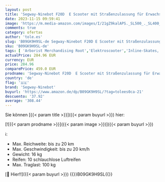 ```yaml
---
layout: post
title: 'Segway-Ninebot F20D  E Scooter mit Straßenzulassung für Erwachsene  max. 20 km/h Geschwindigkeit  20 km Reichweite  Scheibenbremse'
date: 2023-11-15 09:59:41
image: 'https://m.media-amazon.com/images/I/21gZ9kalAPS._SL500_._SL400_.jpg'
comments: true
category: ofertas
author: 'tole.es'
slug: 'B09GK9H9SL-de Segway-Ninebot F20D E Scooter mit Straßenzulassung für...'
sku: 'B09GK9H9SL-de'
tags: [ 'Arborist Merchandising Root','Elektroscooter','Inline-Skates, Rollschuhe, Skateboarding & Scooter','Prime Day: Bikes and Scooters','Roller','Scooter','Scooter & Zubehör','Self Service','Special Features Stores','Sport','Sport & Freizeit','Sportausrüstung & -bekleidung','Sports-Promotions','ef3a019d-6628-41d5-b303-291126686917_0','ef3a019d-6628-41d5-b303-291126686917_7401','ef3a019d-6628-41d5-b303-291126686917_8101','segway-ninebot','🇩🇪', ]
actualPrice: 284.96 EUR
currency: EUR
price: 284.96
comparePrice: 459.0 EUR
prodname: 'Segway-Ninebot F20D  E Scooter mit Straßenzulassung für Erwachsene  max. 20 km/h Geschwindigkeit  20 km Reichweite  Scheibenbremse'
country: 'de'
flag: '🇩🇪'
brand: 'Segway-Ninebot'
buyurl: 'https://www.amazon.de/dp/B09GK9H9SL/?tag=tolees0ca-21'
descuento: '37.92'
average: '308.44'
---
```


Sie können [{{< param title >}}]({{< param buyurl >}}) hier:

[![{{< param prodname >}}]({{< param image >}})]({{< param buyurl >}})

ℹ️:

- Max. Reichweite: bis zu 20 km
- Max. Geschwindigkeit: bis zu 20 km/h
- Gewicht: 16 kg
- Reifen: 10 schlauchlose Luftreifen
- Max. Traglast: 100 kg

[🛒 Hier!!]({{< param buyurl >}})
{{<world>}}B09GK9H9SL{{</world>}}
